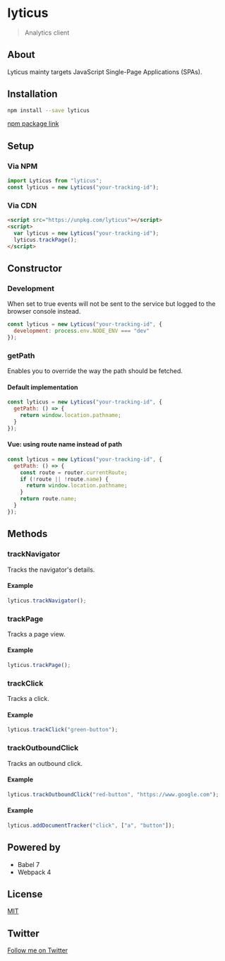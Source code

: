 # lyticus

> Analytics client

## About

Lyticus mainty targets JavaScript Single-Page Applications (SPAs).

## Installation

```bash
npm install --save lyticus
```

[npm package link](https://www.npmjs.com/package/lyticus)

## Setup

### Via NPM

```javascript
import Lyticus from "lyticus";
const lyticus = new Lyticus("your-tracking-id");
```

### Via CDN

```html
<script src="https://unpkg.com/lyticus"></script>
<script>
  var lyticus = new Lyticus("your-tracking-id");
  lyticus.trackPage();
</script>
```

## Constructor

### Development

When set to true events will not be sent to the service but logged to the browser console instead.

```javascript
const lyticus = new Lyticus("your-tracking-id", {
  development: process.env.NODE_ENV === "dev"
});
```

### getPath

Enables you to override the way the path should be fetched.

#### Default implementation

```javascript
const lyticus = new Lyticus("your-tracking-id", {
  getPath: () => {
    return window.location.pathname;
  }
});
```

#### Vue: using route name instead of path 

```javascript
const lyticus = new Lyticus("your-tracking-id", {
  getPath: () => {
    const route = router.currentRoute;
    if (!route || !route.name) {
      return window.location.pathname;
    }
    return route.name;
  }
});
```

## Methods

### trackNavigator

Tracks the navigator's details.

#### Example

```javascript
lyticus.trackNavigator();
```

### trackPage

Tracks a page view.

#### Example

```javascript
lyticus.trackPage();
```

### trackClick

Tracks a click.

#### Example

```javascript
lyticus.trackClick("green-button");
```

### trackOutboundClick

Tracks an outbound click.

#### Example

```javascript
lyticus.trackOutboundClick("red-button", "https://www.google.com");
```
<!---
### addDocumentTracker

Parameter(s): _event type, selector strings_

Adds a listener to the document for a specified type of browser event.

Lyticus will create a track event every time such browser event targets an element matching one of the specified selector strings.

The created track event will have the following values:

- type: the type of the browser event
- value: the id of the element or the value of the "data-track-value" attribute

Events without a name will not be tracked.

The "data-track-ignore" attribute can be used to skip the creation of a track event.
-->
#### Example

```javascript
lyticus.addDocumentTracker("click", ["a", "button"]);
```

## Powered by

- Babel 7
- Webpack 4

## License

[MIT](http://opensource.org/licenses/MIT)

## Twitter

[Follow me on Twitter](https://twitter.com/KrolsBjorn)
